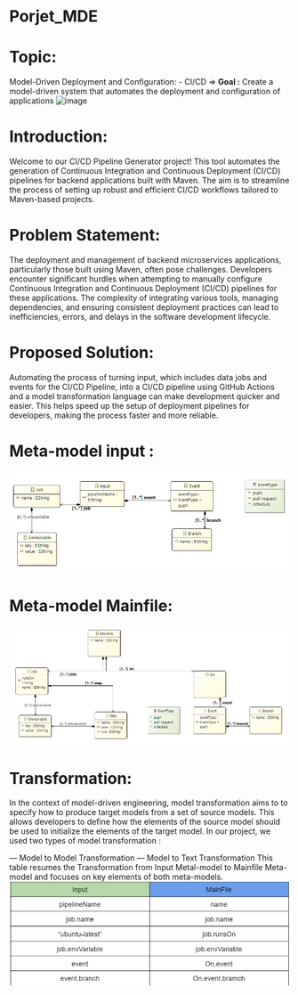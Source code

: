 # Porjet_MDE
# Topic:
  Model-Driven Deployment and Configuration:	- CI/CD
=> **Goal :** Create a model-driven system that automates the deployment and configuration of applications
![image](https://github.com/DEVhaitam/Porjet_MDE/assets/87667785/8fcf2eca-f60c-4ba3-81cb-9259a2b13115)
# Introduction:
Welcome to our CI/CD Pipeline Generator project! This tool automates the generation of Continuous Integration and Continuous Deployment (CI/CD) pipelines for backend applications built with Maven. The aim is to streamline the process of setting up robust and efficient CI/CD workflows tailored to Maven-based projects.
# Problem Statement:
The deployment and management of backend microservices applications, particularly those built using Maven, often pose challenges. Developers encounter significant hurdles when attempting to manually configure Continuous Integration and Continuous Deployment (CI/CD) pipelines for these applications. The complexity of integrating various tools, managing dependencies, and ensuring consistent deployment practices can lead to inefficiencies, errors, and delays in the software development lifecycle.
# Proposed Solution:
Automating the process of turning input, which includes data jobs and events for the CI/CD Pipeline, into a CI/CD pipeline using GitHub Actions and a model transformation language can make development quicker and easier. This helps speed up the setup of deployment pipelines for developers, making the process faster and more reliable.

# Meta-model input : 
![image](https://github.com/DEVhaitam/Porjet_MDE/blob/main/Imgs/DiagramInput.png)

# Meta-model Mainfile:
![image](https://github.com/DEVhaitam/Porjet_MDE/blob/main/Imgs/Output.png)
# Transformation:
In the context of model-driven engineering, model transformation aims
to to specify how to produce target models from a set of source models. This
allows developers to define how the elements of the source model should be used
to initialize the elements of the target model. In our project, we used two types
of model transformation :

— Model to Model Transformation
— Model to Text Transformation
This table resumes the Transformation from Input Metal-model to Mainfile Meta-model and focuses on key elements of both meta-models.
![image](https://github.com/DEVhaitam/Porjet_MDE/blob/main/Imgs/trans.png)


